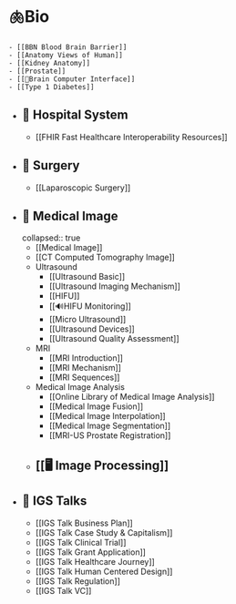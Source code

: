 # 🫁Bio
	- [[BBN Blood Brain Barrier]]
	- [[Anatomy Views of Human]]
	- [[Kidney Anatomy]]
	- [[Prostate]]
	- [[🧠Brain Computer Interface]]
	- [[Type 1 Diabetes]]
- ## 🏥 Hospital System
	- [[FHIR Fast Healthcare Interoperability Resources]]
- ## 💉 Surgery
	- [[Laparoscopic Surgery]]
- ## 🩻 Medical Image
  collapsed:: true
	- [[Medical Image]]
	- [[CT  Computed Tomography Image]]
	- Ultrasound
		- [[Ultrasound Basic]]
		- [[Ultrasound Imaging Mechanism]]
		- [[HIFU]]
		- [[🔊HIFU Monitoring]]
		- [[Micro Ultrasound]]
		- [[Ultrasound Devices]]
		- [[Ultrasound Quality Assessment]]
	- MRI
		- [[MRI Introduction]]
		- [[MRI Mechanism]]
		- [[MRI Sequences]]
	- Medical Image Analysis
		- [[Online Library of Medical Image Analysis]]
		- [[Medical Image Fusion]]
		- [[Medical Image Interpolation]]
		- [[Medical Image Segmentation]]
		- [[MRI-US Prostate Registration]]
	- ## [[🖥️ Image Processing]]
- ## 💬 IGS Talks
	- [[IGS Talk Business Plan]]
	- [[IGS Talk Case Study & Capitalism]]
	- [[IGS Talk Clinical Trial]]
	- [[IGS Talk Grant Application]]
	- [[IGS Talk Healthcare Journey]]
	- [[IGS Talk Human Centered Design]]
	- [[IGS Talk Regulation]]
	- [[IGS Talk VC]]
